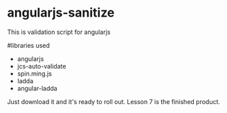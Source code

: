 # angularjs-sanitize
This is validation script for angularjs

#libraries used

- angularjs
- jcs-auto-validate
- spin.ming.js
- ladda
- angular-ladda

Just download it and it's ready to roll out. Lesson 7 is the finished product. 

